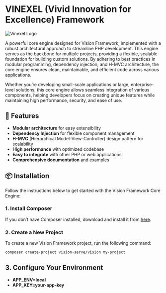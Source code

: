 # VINEXEL (Vivid Innovation for Excellence) Framework

![Vinexel Logo](https://visioniconic.com/assets/images/logo_icon/logo.png)

A powerful core engine designed for Vision Framework, implemented with a robust architectural approach to streamline PHP development. This engine serves as the backbone for multiple projects, providing a flexible, scalable foundation for building custom solutions. By adhering to best practices in modular programming, dependency injection, and H-MVC architecture, the core engine ensures clean, maintainable, and efficient code across various applications.

Whether you’re developing small-scale applications or large, enterprise-level solutions, this core engine allows seamless integration of various components, helping developers focus on creating unique features while maintaining high performance, security, and ease of use.

## 🚀 Features

- **Modular architecture** for easy extensibility
- **Dependency Injection** for flexible component management
- **H-MVC** (Hierarchical Model-View-Controller) design pattern for scalability
- **High performance** with optimized codebase
- **Easy to integrate** with other PHP or web applications
- **Comprehensive documentation** and examples

## 📦 Installation

Follow the instructions below to get started with the Vision Framework Core Engine:

### 1. Install Composer

If you don’t have Composer installed, download and install it from [here](https://getcomposer.org/download/).

### 2. Create a New Project

To create a new Vision Framework project, run the following command:

```bash
composer create-project vision-serve/vision my-project
```

## 3. Configure Your Environment

- **APP_ENV=local**
- **APP_KEY=your-app-key**
